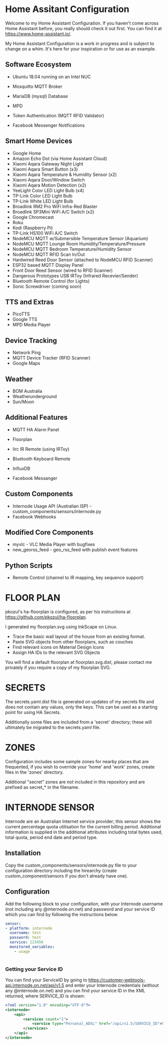 
# Home Assitant Configuration

Welcome to my Home Assistant Configuration.   If you haven't come across Home Assistant before, you really should check it out first.
You can find it at https://www.home-assistant.io/.

My Home Assistant Configuration is a work in progress and is subject to change on a whim.  It's here for your inspiration or for use
as an example. 

## Software Ecosystem

* Ubuntu 18.04 running on an Intel NUC
* Mosquitto MQTT Broker
* MariaDB (mysql) Database
* MPD

* Token Authentication (MQTT RFID Validator)

* Facebook Messenger Notifications

## Smart Home Devices

* Google Home
* Amazon Echo Dot (via Home Assistant Cloud)
* Xiaomi Aqara Gateway Night Light
* Xiaomi Aqara Smart Button (x3)
* Xiaomi Aqara Temperature & Humidity Sensor (x2)
* Xiaomi Aqara Door/Window Switch
* Xiaomi Aqara Motion Detection (x2)
* YeeLight Color LED Light Bulb (x4)
* TP-Link Color LED Light Bulb
* TP-Link White LED Light Bulb
* Broadlink RM2 Pro WiFi Infra-Red Blaster
* Broadlink SP3Mini WiFi A/C Switch (x2)
* Google Chromecast
* Roku
* Kodi (Raspberry Pi)
* TP-Link HS100 WiFi A/C Switch
* NodeMCU MQTT w/Submersible Temperature Sensor (Aquarium)
* NodeMCU MQTT Lounge Room Humidity/Temperature/Pressure
* NodeMCU MQTT Bedroom Temperature/Humidity Sensor
* NodeMCU MQTT RFID Scan In/Out
* Hardwired Reed Door Sensor (attached to NodeMCU RFID Scanner)
* ESP32 based MQTT Display Panel
* Front Door Reed Sensor (wired to RFID Scanner)
* Dangerous Prototypes USB IRToy (Infrared Recevier/Sender)
* Bluetooth Remote Control (for Lights)
* Sonic Screwdriver (coming soon)

## TTS and Extras

* PicoTTS
* Google TTS
* MPD Media Player

## Device Tracking

* Network Ping
* MQTT Device Tracker (RFID Scanner)
* Google Maps 

## Weather

* BOM Australia
* Weatherunderground
* Sun/Moon


## Additional Features

* MQTT HA Alarm Panel
* Floorplan

* lirc IR Remote (using IRToy)
* Bluetooth Keyboard Remote
* InfluxDB
* Facebook Messanger

## Custom Components

* Internode Usage API (Australian ISP)  - custom_components/sensors/internode.py
* Facebook Webhooks

## Modified Core Components

* myvlc - VLC Media Player with bugfixes
* new_georss_feed - geo_rss_feed with publish event features

## Python Scripts

* Remote Control (channel to IR mapping, key sequence support)

# FLOOR PLAN

pkozul's ha-floorplan is configured, as per his instructions at https://github.com/pkozul/ha-floorplan.

I generated my floorplan.svg using InkScape on Linux.

* Trace the basic wall layout of the house from an existing format.
* Paste SVG objects from other floorplans, such as couches
* Find relevant icons on Material Design Icons
* Assign HA IDs to the relevant SVG Objects

You will find a default floorplan at floorplan.svg.dist,  please contact me privately if you require 
a copy of my floorplan SVG.

# SECRETS

The secrets.yaml.dist file is generated on updates of my secrets file and does
not contain any values, only the keys.  This can be used as a starting point
for using HA Secrets.

Additionally some files are included from a 'secret' directory; these will
ultimately be migrated to the secrets.yaml file.

# ZONES

Configuration includes some sample zones for nearby places that are frequented,
if you wish to override your 'home' and 'work' zones, create files in the 
'zones' directory.

Additional "secret" zones are not included in this repository and are prefixed
as secret_* in the filename.


# INTERNODE SENSOR

Internode are an Australian Internet service provider; this sensor shows the current percentage quota utilisation for the current billing period.  Additional information is supplied in the additional attributes including total bytes used, total quota, period end date and period type.  

## Installation

Copy the custom_components/sensors/internode.py file to your configuration directory including the hirearchy (create custom_component/sensors if you don't already have one).

## Configuration

Add the following block to your configuration, with your Internode username (not including any @internode.on.net) and password and your service ID which you can find by following the instructions below.

```yaml
sensor:
- platform: internode
  username: test
  password: test
  service: 123456
  monitored_variables:
    - usage
    
```

### Getting your Service ID

You can find your ServiceID by going to https://customer-webtools-api.internode.on.net/api/v1.5 and enter your Internode credentials (without any @internode.on.net) and you can find your service ID in the XML returned, where SERVICE_ID is shown:

```XML
<?xml version="1.0" encoding="UTF-8"?>
<internode>
    <api>
        <services count="1">
            <service type="Personal_ADSL" href="/api/v1.5/SERVICE_ID">SERVICE_ID</service>
        </services>
    </api>
</internode>
```


